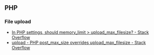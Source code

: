 ## PHP

### File upload

- [In PHP settings, should memory_limit &gt; upload_max_filesize? - Stack Overflow](https://stackoverflow.com/questions/3651141/in-php-settings-should-memory-limit-upload-max-filesize)
- [upload - PHP post_max_size overrides upload_max_filesize - Stack Overflow](https://stackoverflow.com/questions/7754133/php-post-max-size-overrides-upload-max-filesize)
